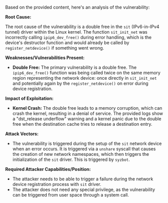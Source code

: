 Based on the provided content, here's an analysis of the vulnerability:

**Root Cause:**

The root cause of the vulnerability is a double free in the `sit` (IPv6-in-IPv4 tunnel) driver within the Linux kernel. The function `sit_init_net` was incorrectly calling `ipip6_dev_free()` during error handling, which is the device's destructor function and would already be called by `register_netdevice()` if something went wrong.

**Weaknesses/Vulnerabilities Present:**

-   **Double Free:** The primary vulnerability is a double free. The `ipip6_dev_free()` function was being called twice on the same memory region representing the network device: once directly in `sit_init_net` and potentially again by the `register_netdevice()` on error during device registration.

**Impact of Exploitation:**

-   **Kernel Crash:** The double free leads to a memory corruption, which can crash the kernel, resulting in a denial of service. The provided logs show a "dst_release underflow" warning and a kernel panic due to the double free when the destination cache tries to release a destination entry.

**Attack Vectors:**

-   The vulnerability is triggered during the setup of the `sit` network device when an error occurs.  It is triggered via a `unshare` syscall that causes the creation of new network namespaces, which then triggers the initialization of the `sit` driver. This is triggered by `syzbot`.

**Required Attacker Capabilities/Position:**

-   The attacker needs to be able to trigger a failure during the network device registration process with `sit` driver.
-   The attacker does not need any special privilege, as the vulnerability can be triggered from user space through a system call.
